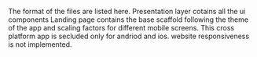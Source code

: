 The format of the files are listed here.
Presentation layer cotains all the ui components 
Landing page contains the base scaffold following the theme of the app and scaling factors for different mobile screens.
This cross platform app is secluded only for andriod and ios.
website responsiveness is not implemented.

